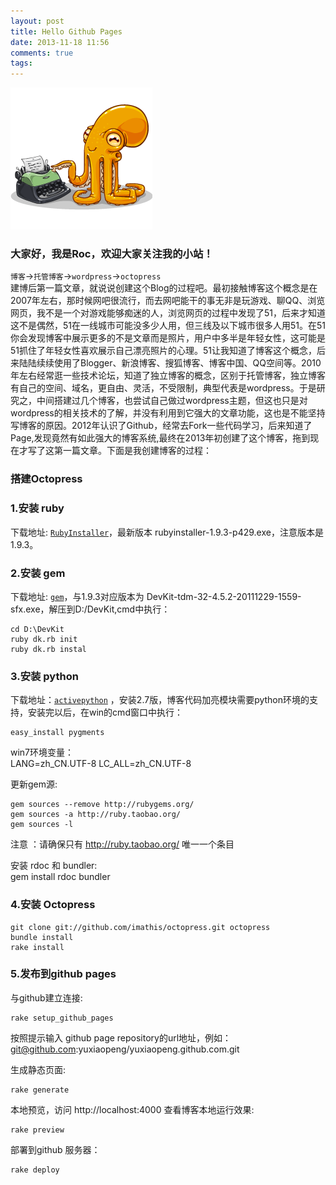```yaml
---
layout: post
title: Hello Github Pages
date: 2013-11-18 11:56
comments: true
tags:
---
```


![](/assets/images/2013/11/octopress-logo.png)

### 大家好，我是Roc，欢迎大家关注我的小站！

`博客`->`托管博客`->`wordpress`->`octopress`<br>建博后第一篇文章，就说说创建这个Blog的过程吧。最初接触博客这个概念是在2007年左右，那时候网吧很流行，而去网吧能干的事无非是玩游戏、聊QQ、浏览网页，我不是一个对游戏能够痴迷的人，浏览网页的过程中发现了51，后来才知道这不是偶然，51在一线城市可能没多少人用，但三线及以下城市很多人用51。在51你会发现博客中展示更多的不是文章而是照片，用户中多半是年轻女性，这可能是51抓住了年轻女性喜欢展示自己漂亮照片的心理。51让我知道了博客这个概念，后来陆陆续续使用了Blogger、新浪博客、搜狐博客、博客中国、QQ空间等。2010年左右经常逛一些技术论坛，知道了独立博客的概念，区别于托管博客，独立博客有自己的空间、域名，更自由、灵活，不受限制，典型代表是wordpress。于是研究之，中间搭建过几个博客，也尝试自己做过wordpress主题，但这也只是对wordpress的相关技术的了解，并没有利用到它强大的文章功能，这也是不能坚持写博客的原因。2012年认识了Github，经常去Fork一些代码学习，后来知道了Page,发现竟然有如此强大的博客系统,最终在2013年初创建了这个博客，拖到现在才写了这第一篇文章。下面是我创建博客的过程：

### 搭建Octopress

### 1.安装 ruby
下载地址: [`RubyInstaller`](http://rubyforge.org/frs/?group_id=167)，最新版本 rubyinstaller-1.9.3-p429.exe，注意版本是1.9.3。
### 2.安装 gem
下载地址: [`gem`](http://rubyinstaller.org/downloads/)，与1.9.3对应版本为 DevKit-tdm-32-4.5.2-20111229-1559-sfx.exe，解压到D:/DevKit,cmd中执行：


```
cd D:\DevKit
ruby dk.rb init
ruby dk.rb instal
```

### 3.安装 python
下载地址：[`activepython`](http://www.activestate.com/activepython/downloads) ，安装2.7版，博客代码加亮模块需要python环境的支持，安装完以后，在win的cmd窗口中执行：

```
easy_install pygments
```

win7环境变量：<br>
LANG=zh_CN.UTF-8
LC_ALL=zh_CN.UTF-8

更新gem源:<br>

```
gem sources --remove http://rubygems.org/
gem sources -a http://ruby.taobao.org/
gem sources -l
```

注意 ：请确保只有 http://ruby.taobao.org/ 唯一一个条目

安装 rdoc 和 bundler:<br>
gem install rdoc bundler
### 4.安装 Octopress

```
git clone git://github.com/imathis/octopress.git octopress
bundle install
rake install
```

### 5.发布到github pages
与github建立连接:

```
rake setup_github_pages
```

按照提示输入 github page repository的url地址，例如：git@github.com:yuxiaopeng/yuxiaopeng.github.com.git

生成静态页面:

```
rake generate
```

本地预览，访问 http://localhost:4000 查看博客本地运行效果:

```
rake preview
```

部署到github 服务器：

```
rake deploy
```

